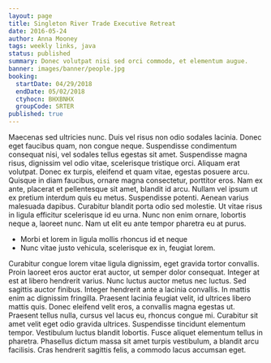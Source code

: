 ```yaml
---
layout: page
title: Singleton River Trade Executive Retreat
date: 2016-05-24
author: Anna Mooney
tags: weekly links, java
status: published
summary: Donec volutpat nisi sed orci commodo, et elementum augue.
banner: images/banner/people.jpg
booking:
  startDate: 04/29/2018
  endDate: 05/02/2018
  ctyhocn: BHXBNHX
  groupCode: SRTER
published: true
---
```

Maecenas sed ultricies nunc. Duis vel risus non odio sodales lacinia. Donec eget faucibus quam, non congue neque. Suspendisse condimentum consequat nisi, vel sodales tellus egestas sit amet. Suspendisse magna risus, dignissim vel odio vitae, scelerisque tristique orci. Aliquam erat volutpat. Donec ex turpis, eleifend et quam vitae, egestas posuere arcu. Quisque in diam faucibus, ornare magna consectetur, porttitor eros. Nam ex ante, placerat et pellentesque sit amet, blandit id arcu.
Nullam vel ipsum ut ex pretium interdum quis eu metus. Suspendisse potenti. Aenean varius malesuada dapibus. Curabitur blandit porta odio sed molestie. Ut vitae risus in ligula efficitur scelerisque id eu urna. Nunc non enim ornare, lobortis neque a, laoreet nunc. Nam ut elit eu ante tempor pharetra eu at purus.

* Morbi et lorem in ligula mollis rhoncus id et neque
* Nunc vitae justo vehicula, scelerisque ex in, feugiat lorem.

Curabitur congue lorem vitae ligula dignissim, eget gravida tortor convallis. Proin laoreet eros auctor erat auctor, ut semper dolor consequat. Integer at est at libero hendrerit varius. Nunc luctus auctor metus nec luctus. Sed sagittis auctor finibus. Integer hendrerit ante a lacinia convallis. In mattis enim ac dignissim fringilla. Praesent lacinia feugiat velit, id ultrices libero mattis quis. Donec eleifend velit eros, a convallis magna egestas ut. Praesent tellus nulla, cursus vel lacus eu, rhoncus congue mi. Curabitur sit amet velit eget odio gravida ultrices. Suspendisse tincidunt elementum tempor. Vestibulum luctus blandit lobortis. Fusce aliquet elementum tellus in pharetra. Phasellus dictum massa sit amet turpis vestibulum, a blandit arcu facilisis. Cras hendrerit sagittis felis, a commodo lacus accumsan eget.

